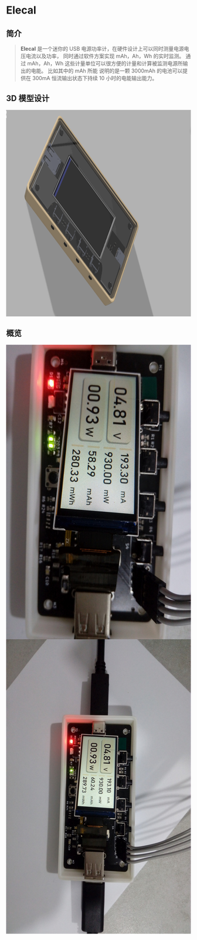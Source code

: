 
# Elecal

## 简介

> **Elecal** 是一个迷你的 USB 电源功率计，在硬件设计上可以同时测量电源电压电流以及功率，
同时通过软件方案实现 mAh，Ah，Wh 的实时监测。
通过 mAh，Ah，Wh 这些计量单位可以很方便的计量和计算被监测电源所输出的电能。 比如其中的 mAh 所能
说明的是一颗 3000mAh 的电池可以提供在 300mA 恒流输出状态下持续 10 小时的电能输出能力。

## 3D 模型设计

<div align=center><img align="center" src="https://github.com/zhbi98/Elecal/blob/main/image/Elecal2.png" alt="GitHub" title="GitHub,Social Coding" width="900" height="561"/></div>

## 概览

<div align=center><img align="center" src="https://github.com/zhbi98/Elecal/blob/main/image/IMG_20220612_173525.jpg" alt="GitHub" title="GitHub,Social Coding" width="600" height="800"/></div>

<div align=center><img align="center" src="https://github.com/zhbi98/Elecal/blob/main/image/IMG_20220612_173601.jpg" alt="GitHub" title="GitHub,Social Coding" width="600" height="800"/></div>

